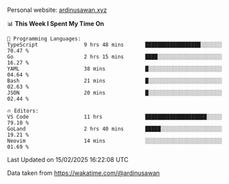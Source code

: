 Personal website: [ardinusawan.xyz](https://ardinusawan.xyz)

<!--START_SECTION:waka-->
📊 **This Week I Spent My Time On** 

```text
💬 Programming Languages: 
TypeScript               9 hrs 48 mins       ██████████████████░░░░░░░   70.47 % 
Go                       2 hrs 15 mins       ████░░░░░░░░░░░░░░░░░░░░░   16.27 % 
YAML                     38 mins             █░░░░░░░░░░░░░░░░░░░░░░░░   04.64 % 
Bash                     21 mins             █░░░░░░░░░░░░░░░░░░░░░░░░   02.63 % 
JSON                     20 mins             █░░░░░░░░░░░░░░░░░░░░░░░░   02.44 % 

🔥 Editors: 
VS Code                  11 hrs              ████████████████████░░░░░   79.10 % 
GoLand                   2 hrs 40 mins       █████░░░░░░░░░░░░░░░░░░░░   19.21 % 
Neovim                   14 mins             ░░░░░░░░░░░░░░░░░░░░░░░░░   01.69 % 
```


 Last Updated on 15/02/2025 16:22:08 UTC
<!--END_SECTION:waka-->
Data taken from https://wakatime.com/@ardinusawan
